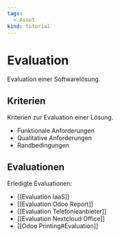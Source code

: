 ```yaml
---
tags:
  - Asset
kind: tutorial
---
```

# Evaluation

Evaluation einer Softwarelösung.

## Kriterien

Kriterien zur Evaluation einer Lösung.

* Funktionale Anforderungen
* Qualitative Anforderungen
* Randbedingungen

## Evaluationen

Erledigte Evaluationen:

* [[Evaluation IaaS]]
* [[Evaluation Odoo Report]]
* [[Evaluation Telefonieanbieter]]
* [[Evaluation Nextcloud Office]]
* [[Odoo Printing#Evaluation]]